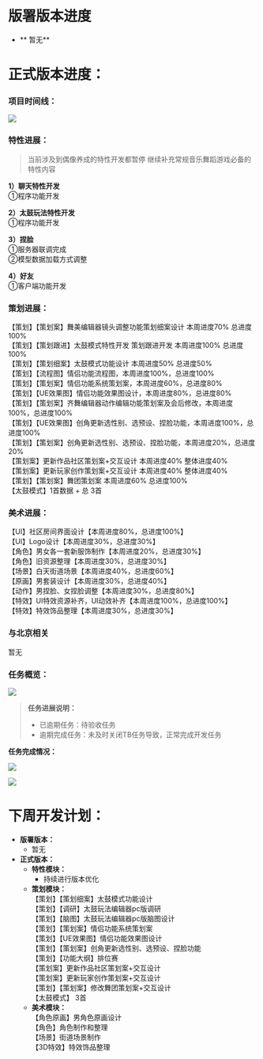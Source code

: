 # 版署版本进度
+ ** 暂无**

# 正式版本进度：
### 项目时间线：
![](https://cdn.nlark.com/yuque/0/2024/png/12926950/1721990606810-9647d188-492a-479a-aaa6-7243f3969aa7.png)

### 特性进展：   
>  当前涉及到偶像养成的特性开发都暂停 继续补充常规音乐舞蹈游戏必备的特性内容
>

**1）聊天特性开发**  
 ①程序功能开发    
  
**2）太鼓玩法特性开发**  
 ①程序功能开发  
  
**3）捏脸**  
①服务器联调完成  
②模型数据加载方式调整  


 **4）好友**  
①客户端功能开发  

### 策划进展：
【策划】【策划案】舞美编辑器镜头调整功能策划细案设计    本周进度70%  总进度100%  
【策划】【策划跟进】太鼓模式特性开发 策划跟进开发     本周进度100%  总进度100%  
【策划】【策划细案】太鼓模式功能设计     本周进度50%  总进度50%  
【策划】【流程图】情侣功能流程图，本周进度100%，总进度100%  
【策划】【策划案】情侣功能系统策划案，本周进度60%，总进度80%  
【策划】【UE效果图】情侣功能效果图设计，本周进度80%，总进度80%  
【策划】【策划案】齐舞编辑器动作编辑功能策划案及会后修改，本周进度100%，总进度100%  
【策划】【UE效果图】创角更新选性别、选预设、捏脸功能，本周进度100%，总进度100%  
【策划】【策划案】创角更新选性别、选预设、捏脸功能，本周进度20%，总进度20%  
【策划案】更新作品社区策划案+交互设计    本周进度40%  整体进度40%  
【策划案】更新玩家创作策划案+交互设计   本周进度40%  整体进度40%   
【策划】【策划案】舞团策划案 本周进度60% 总进度100%  
【太鼓模式】1首数据 + 总 3首  

### 美术进展：
【UI】社区房间界面设计【本周进度80%，总进度100%】  
【UI】Logo设计【本周进度30%，总进度30%】  
【角色】男女各一套新服饰制作【本周进度20%，总进度30%】  
【角色】旧资源整理【本周进度30%，总进度30%】  
【场景】白天街道场景【本周进度40%，总进度60%】  
【原画】男套装设计【本周进度30%，总进度40%】  
【动作】男捏脸、女捏脸调整【本周进度30%，总进度80%】  
【特效】UI特效资源补齐，UI动效补齐【本周进度100%，总进度100%】  
【特效】特效饰品整理【本周进度30%，总进度30%】  

###  与北京相关                       
暂无 

### 任务概览：
![](https://cdn.nlark.com/yuque/0/2024/png/12926950/1733564067039-c5eaf05e-7aa3-4491-a1b4-c31f3ae3f99a.png)

> **任务进展说明：**
>
> + 已逾期任务：待验收任务
> + 逾期完成任务：未及时关闭TB任务导致，正常完成开发任务
>

**任务完成情况：**

![](https://cdn.nlark.com/yuque/0/2024/png/12926950/1733564043815-54773451-5bbd-4622-9c94-75cf333694dc.png)

![](https://cdn.nlark.com/yuque/0/2024/png/12926950/1733564053889-ec6a520f-f04c-458c-bc00-ec55da54bdca.png)





# 下周开发计划：
+ **版署版本：**
    -   暂无
+ **正式版本：**
    - **特性模块：**
        *  持续进行版本优化
    - **策划模块：**  
【策划】【策划细案】太鼓模式功能设计  
【策划】【调研】太鼓玩法编辑器pc版调研  
【策划】【脑图】太鼓玩法编辑器pc版脑图设计  
【策划】【策划案】情侣功能系统策划案  
【策划】【UE效果图】情侣功能效果图设计  
【策划】【策划案】创角更新选性别、选预设、捏脸功能  
【策划】【功能大纲】排位赛  
【策划案】更新作品社区策划案+交互设计  
【策划案】更新玩家创作策划案+交互设计  
【策划】【策划案】修改舞团策划案+交互设计  
【太鼓模式】 3首  
    -  **美术模块：**  
【角色原画】男角色原画设计  
【角色】角色制作和整理  
【场景】街道场景制作  
【3D特效】特效饰品整理     

